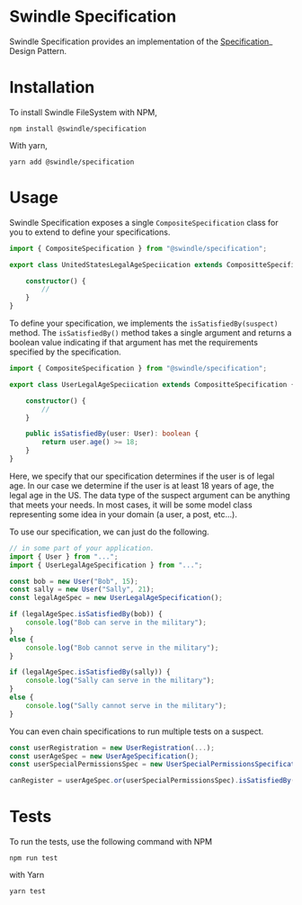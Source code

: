 # Swindle Specification
Swindle Specification provides an implementation of the [Specification](https://en.wikipedia.org/wiki/Specification_pattern)_ Design Pattern. 

# Installation
To install Swindle FileSystem with NPM,
```
npm install @swindle/specification
```
With yarn,
```
yarn add @swindle/specification
```
# Usage
Swindle Specification exposes a single `CompositeSpecification` class for you to extend to define your specifications.

```ts
import { CompositeSpecification } from "@swindle/specification";

export class UnitedStatesLegalAgeSpeciication extends CompositteSpecification {

    constructor() {
        //
    }
}
```

To define your specification, we implements the `isSatisfiedBy(suspect)` method. The `isSatisfiedBy()` method takes a single argument and returns a boolean value indicating if that argument has met the requirements specified by the specification.

```ts
import { CompositeSpecification } from "@swindle/specification";

export class UserLegalAgeSpeciication extends CompositteSpecification {

    constructor() {
        //
    }

    public isSatisfiedBy(user: User): boolean {
        return user.age() >= 18;
    }
}
```
Here, we specify that our specification determines if the user is of legal age. In our case we determine if the user is at least 18 years of age, the legal age in the US. The data type of the suspect argument can be anything that meets your needs. In most cases, it will be some model class representing some idea in your domain (a user, a post, etc...).

To use our specification, we can just do the following.

```ts
// in some part of your application.
import { User } from "...";
import { UserLegalAgeSpecification } from "...";

const bob = new User("Bob", 15);
const sally = new User("Sally", 21);
const legalAgeSpec = new UserLegalAgeSpecification();

if (legalAgeSpec.isSatisfiedBy(bob)) {
    console.log("Bob can serve in the military");
}
else {
    console.log("Bob cannot serve in the military");
}

if (legalAgeSpec.isSatisfiedBy(sally)) {
    console.log("Sally can serve in the military");
}
else {
    console.log("Sally cannot serve in the military");
}
```

You can even chain specifications to run multiple tests on a suspect.

```ts
const userRegistration = new UserRegistration(...);
const userAgeSpec = new UserAgeSpecification();
const userSpecialPermissionsSpec = new UserSpecialPermissionsSpecification();

canRegister = userAgeSpec.or(userSpecialPermissionsSpec).isSatisfiedBy(userRegistration);
```

# Tests
To run the tests, use the following command with NPM
```
npm run test
```
with Yarn
```
yarn test
```
